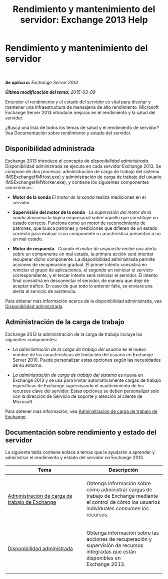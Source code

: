 ﻿---
title: 'Rendimiento y mantenimiento del servidor: Exchange 2013 Help'
TOCTitle: Rendimiento y mantenimiento del servidor
ms:assetid: 9d1fdec8-8273-4c71-88f1-b4edfd542c4f
ms:mtpsurl: https://technet.microsoft.com/es-es/library/JJ150551(v=EXCHG.150)
ms:contentKeyID: 48268481
ms.date: 04/23/2018
mtps_version: v=EXCHG.150
ms.translationtype: HT
---

# Rendimiento y mantenimiento del servidor

 

_**Se aplica a:** Exchange Server 2013_

_**Última modificación del tema:** 2015-03-09_

Entender el rendimiento y el estado del servidor es vital para diseñar y mantener una infraestructura de mensajería de alto rendimiento. Microsoft Exchange Server 2013 introduce mejoras en el rendimiento y la salud del servidor.

¿Busca una lista de todos los temas de salud y el rendimiento de servidor? Vea Documentación sobre rendimiento y estado del servidor.

## Disponibilidad administrada

Exchange 2013 introduce el concepto de *disponibilidad administrada*. Disponibilidad administrada se ejecuta en cada servidor Exchange 2013. Se compone de dos procesos: administración de carga de trabajo del sistema (MSExchangeHMHost.exe) y administración de carga de trabajo del usuario (MSExchangeHMWorker.exe), y contiene los siguientes componentes asincrónicos:

  - **Motor de la sonda** El *motor de la sonda* realiza mediciones en el servidor.

  - **Supervisión del motor de la sonda**   La *supervisión del motor de la sonda* almacena la lógica empresarial sobre aquello que constituye un estado correcto. Funciona como un motor de reconocimiento de patrones, que busca patrones y mediciones que difieren de un estado correcto para evaluar si un componente o característica presentan o no un mal estado.

  - **Motor de respuesta**   Cuando el *motor de respuesta* recibe una alerta sobre un componente en mal estado, la primera acción será intentar recuperar dicho componente. La disponibilidad administrada permite acciones de recuperación gradual. El primer intento consistirá en reiniciar el grupo de aplicaciones, el segundo en reiniciar el servicio correspondiente, y el tercer intento será reiniciar el servidor. El intento final consistirá en desconectar el servidor, de manera que deje de aceptar tráfico. En caso de que todo lo anterior falle, se enviará una alerta al servicio de asistencia.

Para obtener más información acerca de la disponibilidad administrada, vea [Disponibilidad administrada](managed-availability-exchange-2013-help.md).

## Administración de la carga de trabajo

Exchange 2013 la administración de la carga de trabajo incluye los siguientes componentes:

  - *La administración de la carga de trabajo del usuario* es el nuevo nombre de las características de limitación del usuario en Exchange Server 2010. Puede personalizar estas opciones según las necesidades de su entorno.

  - *La administración de carga de trabajo del sistema* es nueva en Exchange 2013 y se usa para limitar automáticamente cargas de trabajo específicas de Exchange supervisando el mantenimiento de los recursos clave del servidor. Estas opciones se deben personalizar solo con la dirección de Servicio de soporte y atención al cliente de Microsoft.

Para obtener más información, vea [Administración de carga de trabajo de Exchange](exchange-workload-management-exchange-2013-help.md).

## Documentación sobre rendimiento y estado del servidor

La siguiente tabla contiene enlace a temas que le ayudarán a aprender y administrar el rendimiento y estado del servidor en Exchange 2013.


<table>
<colgroup>
<col style="width: 50%" />
<col style="width: 50%" />
</colgroup>
<thead>
<tr class="header">
<th>Tema</th>
<th>Descripción</th>
</tr>
</thead>
<tbody>
<tr class="odd">
<td><p><a href="exchange-workload-management-exchange-2013-help.md">Administración de carga de trabajo de Exchange</a></p></td>
<td><p>Obtenga información sobre cómo administrar cargas de trabajo de Exchange mediante el control de cómo los usuarios individuales consumen los recursos.</p></td>
</tr>
<tr class="even">
<td><p><a href="managed-availability-exchange-2013-help.md">Disponibilidad administrada</a></p></td>
<td><p>Obtenga información sobre las acciones de recuperación y supervisión de recursos integradas que están disponibles en Exchange 2013.</p></td>
</tr>
</tbody>
</table>

